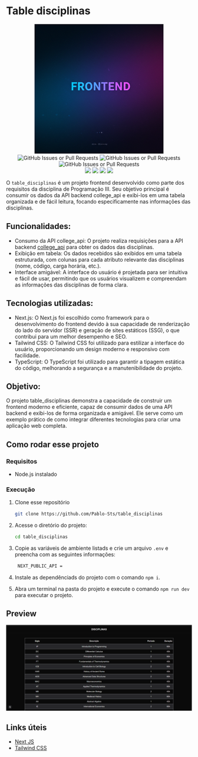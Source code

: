 # Table disciplinas

<div align="center">

<img src="./.gitassets/capa.png" width="350px"/>

<div data-badges>
 
 <img alt="GitHub Issues or Pull Requests" src="https://img.shields.io/github/issues/pablo-sts/college_api?style=for-the-badge">
 <img alt="GitHub Issues or Pull Requests" src="https://img.shields.io/github/stars/pablo-sts/college_api?style=for-the-badge">
 <img alt="GitHub Issues or Pull Requests" src="https://img.shields.io/github/forks/pablo-sts/college_api?style=for-the-badge">

</div>

<div data-badges>
 <img src="https://img.shields.io/badge/next%20js-000000?style=for-the-badge&logo=nextdotjs&logoColor=white"/>
 <img src="https://img.shields.io/badge/TypeScript-007ACC?style=for-the-badge&logo=typescript&logoColor=white"/>
 <img src="https://img.shields.io/badge/React-20232A?style=for-the-badge&logo=react&logoColor=61DAFB"/>
 <img src="https://img.shields.io/badge/Tailwind_CSS-38B2AC?style=for-the-badge&logo=tailwind-css&logoColor=white"/>
</div>

</div>

O `table_disciplinas` é um projeto frontend desenvolvido como parte dos requisitos da disciplina de Programação III. Seu objetivo principal é consumir os dados da API backend college_api e exibi-los em uma tabela organizada e de fácil leitura, focando especificamente nas informações das disciplinas.

## Funcionalidades:

- Consumo da API college_api: O projeto realiza requisições para a API backend [college_api](https://github.com/Pablo-Sts/college_api) para obter os dados das disciplinas.
- Exibição em tabela: Os dados recebidos são exibidos em uma tabela estruturada, com colunas para cada atributo relevante das disciplinas (nome, código, carga horária, etc.).
- Interface amigável: A interface do usuário é projetada para ser intuitiva e fácil de usar, permitindo que os usuários visualizem e compreendam as informações das disciplinas de forma clara.

## Tecnologias utilizadas:

- Next.js: O Next.js foi escolhido como framework para o desenvolvimento do frontend devido à sua capacidade de renderização do lado do servidor (SSR) e geração de sites estáticos (SSG), o que contribui para um melhor desempenho e SEO.
- Tailwind CSS: O Tailwind CSS foi utilizado para estilizar a interface do usuário, proporcionando um design moderno e responsivo com facilidade.
- TypeScript: O TypeScript foi utilizado para garantir a tipagem estática do código, melhorando a segurança e a manutenibilidade do projeto.

## Objetivo:

O projeto table_disciplinas demonstra a capacidade de construir um frontend moderno e eficiente, capaz de consumir dados de uma API backend e exibi-los de forma organizada e amigável. Ele serve como um exemplo prático de como integrar diferentes tecnologias para criar uma aplicação web completa.


## Como rodar esse projeto

### Requisitos

- Node.js instalado

### Execução

1. Clone esse repositório

    ```sh
    git clone https://github.com/Pablo-Sts/table_disciplinas
    ```

2. Acesse o diretório do projeto: 

    ```sh
    cd table_disciplinas
    ```

3. Copie as variáveis de ambiente listads e crie um arquivo `.env` e preencha com as seguintes informações:

    ```sh
     NEXT_PUBLIC_API =
    ```

5. Instale as dependênciads do projeto com o comando `npm i`.

6. Abra um terminal na pasta do projeto e execute o comando `npm run dev` para executar o projeto.

## Preview

![Requisição na endpoint de cursos](./.gitassets/2.png)

## Links úteis

- [Next JS](https://nextjs.org/)
- [Tailwind CSS](https://tailwindcss.com/)